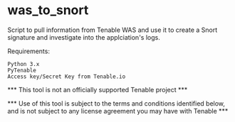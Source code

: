 # was_to_snort
Script to pull information from Tenable WAS and use it to create a Snort signature and investigate into the applciation's logs.

Requirements:

    Python 3.x
    PyTenable
    Access key/Secret Key from Tenable.io
    
    
*** This tool is not an officially supported Tenable project ***

*** Use of this tool is subject to the terms and conditions identified below,
 and is not subject to any license agreement you may have with Tenable ***

